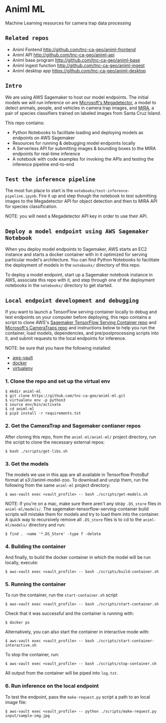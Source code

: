 # Animl ML
Machine Learning resources for camera trap data processing

## `Related repos`
- Animl Fontend           http://github.com/tnc-ca-geo/animl-frontend
- Animl API               http://github.com/tnc-ca-geo/animl-api
- Animl base program      http://github.com/tnc-ca-geo/animl-base
- Animl ingest function   http://github.com/tnc-ca-geo/animl-ingest
- Animl desktop app       https://github.com/tnc-ca-geo/animl-desktop

## `Intro`

We are using AWS Sagemaker to host our model endpoints. The initial models we will run inference on are [Microsoft's Megadetector](https://github.com/microsoft/CameraTraps/blob/master/megadetector.md), a model to detect animals, people, and vehicles in camera trap images, and [MIRA](https://github.com/tnc-ca-geo/mira), a pair of species classifiers trained on labeled images from Santa Cruz Island.

This repo contains: 
  - Python Notebooks to facilitate loading and deploying models as endpoints on AWS Sagemaker
  - Resources for running & debugging model endpoints locally
  - A Serverless API for submitting images & bounding boxes to the MIRA endpoints for real-time inference
  - A notebook with code examples for invoking the APIs and testing the inference pipeline end-to-end

## `Test the inference pipeline`

The most fun place to start is the ```notebooks/test-inference-pipeline.ipynb```. Fire it up and step though the notebook to test submitting images to the Megadetector API for object detection and then to MIRA API for species classification.

NOTE: you will need a Megadetector API key in order to use their API. 

## `Deploy a model endpoint using AWS Sagemaker Notebook`

When you deploy model endpoints to Sagemaker, AWS starts an EC2 instance and starts a docker container with in it optimized for serving particular model's architecture. You can find Python Notebooks to facilitate the deployment of models in the ```notebooks/``` directory of this repo.

To deploy a model endpoint, start up a Sagemaker notebook instance in AWS, associate this repo with it, and step through one of the deployment notebooks in the ```notebooks/``` directory to get started.

## `Local endpoint development and debugging`

If you want to launch a TensorFlow serving container locally to debug and test endpoints on your computer before deploying, this repo contains a script to clone AWS's [Sagemaker TensorFlow Serving Container repo](https://github.com/aws/sagemaker-tensorflow-serving-container/) and [Microsoft's CameraTraps repo](https://github.com/microsoft/CameraTraps) and instructions below to help you run the container, load models, dependencies, and pre/postprocessing scripts into it, and submit requests to the local endpoints for inference.

NOTE: be sure that you have the following installed:
 - [aws-vault](https://github.com/99designs/aws-vault)
 - [docker](https://docs.docker.com/docker-for-mac/install/) 
 - [virtualenv](https://virtualenv.pypa.io/en/latest/) 

### 1. Clone the repo and set up the virtual env

```
$ mkdir animl-ml
$ git clone https://github.com/tnc-ca-geo/animl-ml.git
$ virtualenv env -p python3
$ source env/bin/activate
$ cd animl-ml
$ pip3 install -r requirements.txt
```

### 2. Get the CameraTrap and Sagemaker contianer repos

After cloning this repo, from the ```animl-ml/animl-ml/``` project directory, run the script to clone the necessary external repos:
```
$ bash ./scripts/get-libs.sh
```

### 3. Get the models

The models we use in this app are all available in Tensorflow ProtoBuf format at s3://animl-model-zoo. To download and unzip them, run the following from the same ```animl-ml``` project directory:
```
$ aws-vault exec <vault_profile> -- bash ./scripts/get-models.sh
```

NOTE: If you're on a mac, make sure there aren't any stray ```.DS_store``` files in ```animl-ml/models/```. The sagemaker-tensorflow-serving-container build scripts will mistake them for models and try to load them into the container. A quick way to recursively remove all ```.DS_store``` files is to cd to the ```animl-ml/models/``` directory and run: 
```
$ find . -name '*.DS_Store' -type f -delete
```

### 4. Building the container

And finally, to build the docker container in which the model will be run locally, execute:
```
$ aws-vault exec <vault_profile> -- bash ./scripts/build-container.sh
```

### 5. Running the container

To run the container, run the ```start-container.sh``` script
```
$ aws-vault exec <vault_profile> -- bash ./scripts/start-container.sh
```

Check that it was successful and the container is running with:
```
$ docker ps
``` 

Alternatively, you can also start the container in interactive mode with:
```
$ aws-vault exec <vault_profile> -- bash ./scripts/start-container-interactive.sh
```

To stop the container, run:
```
$ aws-vault exec <vault_profile> -- bash ./scripts/stop-container.sh
```

All output from the container will be piped into ```log.txt```.

### 6. Run inference on the local endpoint
To test the endpoint, pass the ```make-request.py``` script a path to an local image file:
```
$ aws-vault exec <vault_profile> -- python ./scripts/make-request.py input/sample-img.jpg
```
